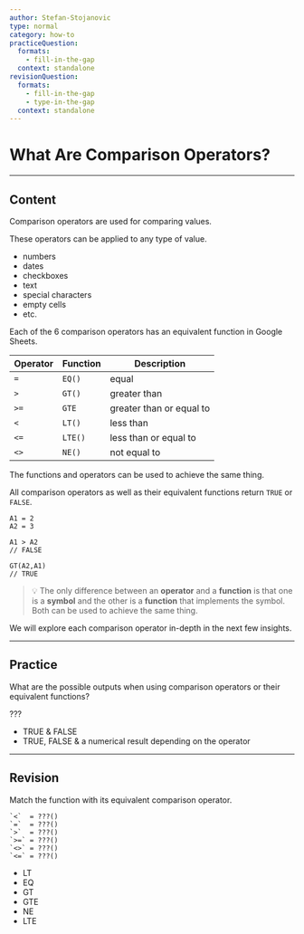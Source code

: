```yaml
---
author: Stefan-Stojanovic
type: normal
category: how-to
practiceQuestion:
  formats:
    - fill-in-the-gap
  context: standalone
revisionQuestion:
  formats:
    - fill-in-the-gap
    - type-in-the-gap
  context: standalone
---
```


# What Are Comparison Operators?


---

## Content

Comparison operators are used for comparing values.

These operators can be applied to any type of value.

- numbers
- dates
- checkboxes
- text
- special characters
- empty cells
- etc.

Each of the 6 comparison operators has an equivalent function in Google Sheets.

| **Operator** | **Function** | **Description**          |
| ------------ | ------------ | ------------------------ |
| `=`          | `EQ()`       | equal                    |
| `>`          | `GT()`       | greater than             |
| `>=`         | `GTE`        | greater than or equal to |
| `<`          | `LT()`       | less than                |
| `<=`         | `LTE()`      | less than or equal to    |
| `<>`         | `NE()`       | not equal to             |

The functions and operators can be used to achieve the same thing. 

All comparison operators as well as their equivalent functions return `TRUE` or `FALSE`.

```plain-text
A1 = 2
A2 = 3

A1 > A2
// FALSE

GT(A2,A1)
// TRUE
```

> 💡 The only difference between an **operator** and a **function** is that one is a **symbol** and the other is a **function** that implements the symbol. Both can be used to achieve the same thing.

We will explore each comparison operator in-depth in the next few insights.


---

## Practice

What are the possible outputs when using comparison operators or their equivalent functions?

???

- TRUE & FALSE
- TRUE, FALSE & a numerical result depending on the operator


---

## Revision

Match the function with its equivalent comparison operator.

```plain-text
`<`  = ???()
`=`  = ???()
`>`  = ???()
`>=` = ???()
`<>` = ???()
`<=` = ???()
```

- LT
- EQ
- GT
- GTE
- NE
- LTE
